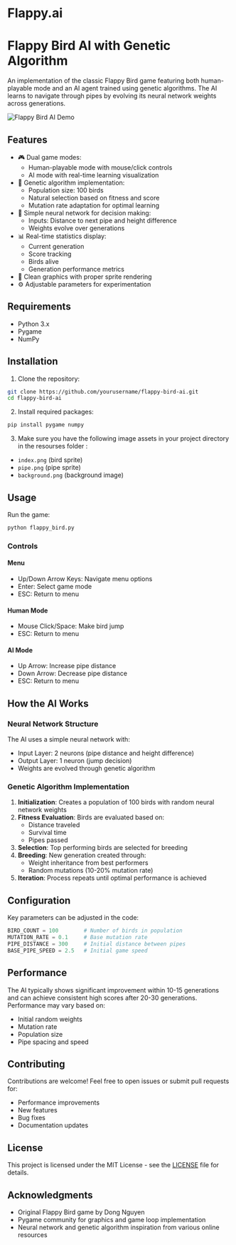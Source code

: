 # Flappy.ai
# Flappy Bird AI with Genetic Algorithm

An implementation of the classic Flappy Bird game featuring both human-playable mode and an AI agent trained using genetic algorithms. The AI learns to navigate through pipes by evolving its neural network weights across generations.

![Flappy Bird AI Demo](flappy.gif)

## Features

- 🎮 Dual game modes:
  - Human-playable mode with mouse/click controls
  - AI mode with real-time learning visualization
- 🧬 Genetic algorithm implementation:
  - Population size: 100 birds
  - Natural selection based on fitness and score
  - Mutation rate adaptation for optimal learning
- 🧠 Simple neural network for decision making:
  - Inputs: Distance to next pipe and height difference
  - Weights evolve over generations
- 📊 Real-time statistics display:
  - Current generation
  - Score tracking
  - Birds alive
  - Generation performance metrics
- 🎨 Clean graphics with proper sprite rendering
- ⚙️ Adjustable parameters for experimentation

## Requirements

- Python 3.x
- Pygame
- NumPy

## Installation

1. Clone the repository:
```bash
git clone https://github.com/yourusername/flappy-bird-ai.git
cd flappy-bird-ai
```

2. Install required packages:
```bash
pip install pygame numpy
```

3. Make sure you have the following image assets in your project directory in the resourses folder :
- `index.png` (bird sprite)
- `pipe.png` (pipe sprite)
- `background.png` (background image)

## Usage

Run the game:
```bash
python flappy_bird.py
```

### Controls

#### Menu
- Up/Down Arrow Keys: Navigate menu options
- Enter: Select game mode
- ESC: Return to menu

#### Human Mode
- Mouse Click/Space: Make bird jump
- ESC: Return to menu

#### AI Mode
- Up Arrow: Increase pipe distance
- Down Arrow: Decrease pipe distance
- ESC: Return to menu

## How the AI Works

### Neural Network Structure
The AI uses a simple neural network with:
- Input Layer: 2 neurons (pipe distance and height difference)
- Output Layer: 1 neuron (jump decision)
- Weights are evolved through genetic algorithm

### Genetic Algorithm Implementation
1. **Initialization**: Creates a population of 100 birds with random neural network weights
2. **Fitness Evaluation**: Birds are evaluated based on:
   - Distance traveled
   - Survival time
   - Pipes passed
3. **Selection**: Top performing birds are selected for breeding
4. **Breeding**: New generation created through:
   - Weight inheritance from best performers
   - Random mutations (10-20% mutation rate)
5. **Iteration**: Process repeats until optimal performance is achieved

## Configuration

Key parameters can be adjusted in the code:

```python
BIRD_COUNT = 100        # Number of birds in population
MUTATION_RATE = 0.1     # Base mutation rate
PIPE_DISTANCE = 300     # Initial distance between pipes
BASE_PIPE_SPEED = 2.5   # Initial game speed
```

## Performance

The AI typically shows significant improvement within 10-15 generations and can achieve consistent high scores after 20-30 generations. Performance may vary based on:
- Initial random weights
- Mutation rate
- Population size
- Pipe spacing and speed

## Contributing

Contributions are welcome! Feel free to open issues or submit pull requests for:
- Performance improvements
- New features
- Bug fixes
- Documentation updates

## License

This project is licensed under the MIT License - see the [LICENSE](LICENSE) file for details.

## Acknowledgments

- Original Flappy Bird game by Dong Nguyen
- Pygame community for graphics and game loop implementation
- Neural network and genetic algorithm inspiration from various online resources
